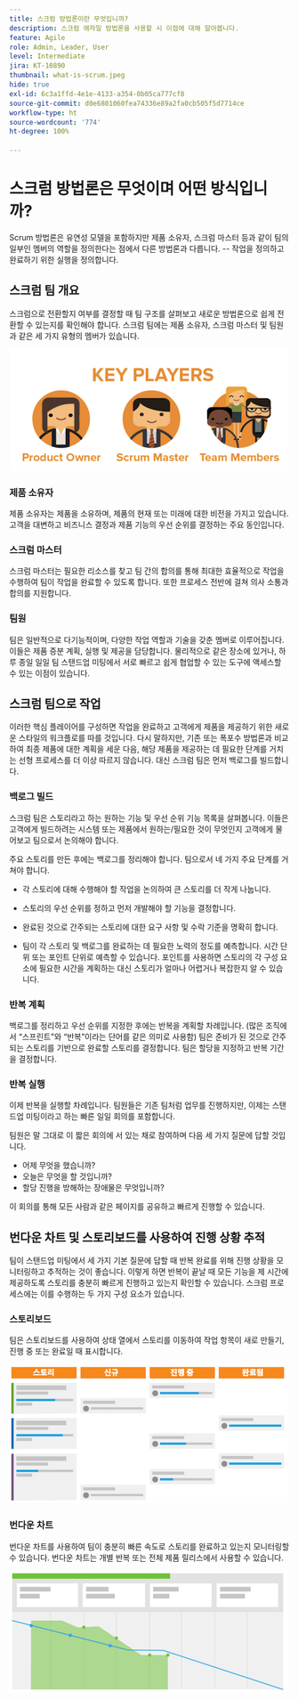 ```yaml
---
title: 스크럼 방법론이란 무엇입니까?
description: 스크럼 애자일 방법론을 사용할 시 이점에 대해 알아봅니다.
feature: Agile
role: Admin, Leader, User
level: Intermediate
jira: KT-10890
thumbnail: what-is-scrum.jpeg
hide: true
exl-id: 6c3a1ffd-4e1e-4133-a354-0b05ca777cf8
source-git-commit: d0e6801060fea74336e89a2fa0cb505f5d7714ce
workflow-type: ht
source-wordcount: '774'
ht-degree: 100%

---
```


# 스크럼 방법론은 무엇이며 어떤 방식입니까?

Scrum 방법론은 유연성 모델을 포함하지만 제품 소유자, 스크럼 마스터 등과 같이 팀의 일부인 멤버의 역할을 정의한다는 점에서 다른 방법론과 다릅니다. -- 작업을 정의하고 완료하기 위한 실행을 정의합니다.

## 스크럼 팀 개요

스크럼으로 전환할지 여부를 결정할 때 팀 구조를 살펴보고 새로운 방법론으로 쉽게 전환할 수 있는지를 확인해야 합니다. 스크럼 팀에는 제품 소유자, 스크럼 마스터 및 팀원과 같은 세 가지 유형의 멤버가 있습니다.

![스크럼 팀원](assets/scrumteammembers-01.png)

### 제품 소유자

제품 소유자는 제품을 소유하며, 제품의 현재 또는 미래에 대한 비전을 가지고 있습니다. 고객을 대변하고 비즈니스 결정과 제품 기능의 우선 순위를 결정하는 주요 동인입니다.


### 스크럼 마스터

스크럼 마스터는 필요한 리소스를 찾고 팀 간의 합의를 통해 최대한 효율적으로 작업을 수행하여 팀이 작업을 완료할 수 있도록 합니다. 또한 프로세스 전반에 걸쳐 의사 소통과 합의를 지원합니다.


### 팀원

팀은 일반적으로 다기능적이며, 다양한 작업 역할과 기술을 갖춘 멤버로 이루어집니다. 이들은 제품 증분 계획, 실행 및 제공을 담당합니다. 물리적으로 같은 장소에 있거나, 하루 종일 일일 팀 스탠드업 미팅에서 서로 빠르고 쉽게 협업할 수 있는 도구에 액세스할 수 있는 이점이 있습니다.


## 스크럼 팀으로 작업

이러한 핵심 플레이어를 구성하면 작업을 완료하고 고객에게 제품을 제공하기 위한 새로운 스타일의 워크플로를 따를 것입니다. 다시 말하지만, 기존 또는 폭포수 방법론과 비교하여 최종 제품에 대한 계획을 세운 다음, 해당 제품을 제공하는 데 필요한 단계를 거치는 선형 프로세스를 더 이상 따르지 않습니다. 대신 스크럼 팀은 먼저 백로그를 빌드합니다.



### 백로그 빌드

스크럼 팀은 스토리라고 하는 원하는 기능 및 우선 순위 기능 목록을 살펴봅니다. 이들은 고객에게 빌드하려는 시스템 또는 제품에서 원하는/필요한 것이 무엇인지 고객에게 물어보고 팀으로서 논의해야 합니다.


주요 스토리를 만든 후에는 백로그를 정리해야 합니다. 팀으로서 네 가지 주요 단계를 거쳐야 합니다.


* 각 스토리에 대해 수행해야 할 작업을 논의하여 큰 스토리를 더 작게 나눕니다.

* 스토리의 우선 순위를 정하고 먼저 개발해야 할 기능을 결정합니다.

* 완료된 것으로 간주되는 스토리에 대한 요구 사항 및 수락 기준을 명확히 합니다.

* 팀이 각 스토리 및 백로그를 완료하는 데 필요한 노력의 정도를 예측합니다. 시간 단위 또는 포인트 단위로 예측할 수 있습니다. 포인트를 사용하면 스토리의 각 구성 요소에 필요한 시간을 계획하는 대신 스토리가 얼마나 어렵거나 복잡한지 알 수 있습니다.


### 반복 계획

백로그를 정리하고 우선 순위를 지정한 후에는 반복을 계획할 차례입니다. (많은 조직에서 “스프린트”와 “반복”이라는 단어를 같은 의미로 사용함) 팀은 준비가 된 것으로 간주되는 스토리를 기반으로 완료할 스토리를 결정합니다. 팀은 할당을 지정하고 반복 기간을 결정합니다.



### 반복 실행

이제 반복을 실행할 차례입니다. 팀원들은 기존 팀처럼 업무를 진행하지만, 이제는 스탠드업 미팅이라고 하는 빠른 일일 회의를 포함합니다.

팀원은 말 그대로 이 짧은 회의에 서 있는 채로 참여하며 다음 세 가지 질문에 답할 것입니다.

* 어제 무엇을 했습니까?
* 오늘은 무엇을 할 것입니까?
* 할당 진행을 방해하는 장애물은 무엇입니까?


이 회의를 통해 모든 사람과 같은 페이지를 공유하고 빠르게 진행할 수 있습니다.



## 번다운 차트 및 스토리보드를 사용하여 진행 상황 추적

팀이 스탠드업 미팅에서 세 가지 기본 질문에 답할 때 반복 완료를 위해 진행 상황을 모니터링하고 추적하는 것이 좋습니다. 이렇게 하면 반복이 끝날 때 모든 기능을 제 시간에 제공하도록 스토리를 충분히 빠르게 진행하고 있는지 확인할 수 있습니다. 스크럼 프로세스에는 이를 수행하는 두 가지 구성 요소가 있습니다.


### 스토리보드

팀은 스토리보드를 사용하여 상태 열에서 스토리를 이동하여 작업 항목이 새로 만들기, 진행 중 또는 완료일 때 표시합니다.

![스토리보드](assets/storyboard-01.png)


### 번다운 차트

번다운 차트를 사용하여 팀이 충분히 빠른 속도로 스토리를 완료하고 있는지 모니터링할 수 있습니다. 번다운 차트는 개별 반복 또는 전체 제품 릴리스에서 사용할 수 있습니다.

![번다운 차트](assets/burndown-01.png)
